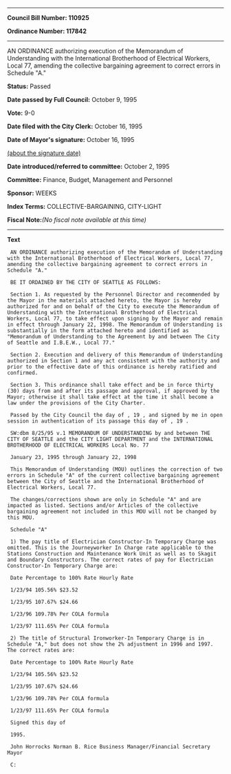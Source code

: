 

********

**Council Bill Number: 110925**
   
**Ordinance Number: 117842**
********

 AN ORDINANCE authorizing execution of the Memorandum of Understanding with the International Brotherhood of Electrical Workers, Local 77, amending the collective bargaining agreement to correct errors in Schedule "A."

**Status:** Passed
   
**Date passed by Full Council:** October 9, 1995
   
**Vote:** 9-0
   
**Date filed with the City Clerk:** October 16, 1995
   
**Date of Mayor's signature:** October 16, 1995
   
[(about the signature date)](/~public/approvaldate.htm)
   
   
   
**Date introduced/referred to committee:** October 2, 1995
   
**Committee:** Finance, Budget, Management and Personnel
   
**Sponsor:** WEEKS
   
   
**Index Terms:** COLLECTIVE-BARGAINING, CITY-LIGHT

**Fiscal Note:**_(No fiscal note available at this time)_

********

**Text**
   
```
 AN ORDINANCE authorizing execution of the Memorandum of Understanding with the International Brotherhood of Electrical Workers, Local 77, amending the collective bargaining agreement to correct errors in Schedule "A."

 BE IT ORDAINED BY THE CITY OF SEATTLE AS FOLLOWS:

 Section 1. As requested by the Personnel Director and recommended by the Mayor in the materials attached hereto, the Mayor is hereby authorized for and on behalf of the City to execute the Memorandum of Understanding with the International Brotherhood of Electrical Workers, Local 77, to take effect upon signing by the Mayor and remain in effect through January 22, 1998. The Memorandum of Understanding is substantially in the form attached hereto and identified as "Memorandum of Understanding to the Agreement by and between The City of Seattle and I.B.E.W., Local 77."

 Section 2. Execution and delivery of this Memorandum of Understanding authorized in Section 1 and any act consistent with the authority and prior to the effective date of this ordinance is hereby ratified and confirmed.

 Section 3. This ordinance shall take effect and be in force thirty (30) days from and after its passage and approval, if approved by the Mayor; otherwise it shall take effect at the time it shall become a law under the provisions of the City Charter.

 Passed by the City Council the day of , 19 , and signed by me in open session in authentication of its passage this day of , 19 .

 SW:dbm 8/25/95 v.1 MEMORANDUM OF UNDERSTANDING by and between THE CITY OF SEATTLE and the CITY LIGHT DEPARTMENT and the INTERNATIONAL BROTHERHOOD OF ELECTRICAL WORKERS Local No. 77

 January 23, 1995 through January 22, 1998

 This Memorandum of Understanding (MOU) outlines the correction of two errors in Schedule "A" of the current collective bargaining agreement between the City of Seattle and the International Brotherhood of Electrical Workers, Local 77.

 The changes/corrections shown are only in Schedule "A" and are impacted as listed. Sections and/or Articles of the collective bargaining agreement not included in this MOU will not be changed by this MOU.

 Schedule "A"

 1) The pay title of Electrician Constructor-In Temporary Charge was omitted. This is the Journeyworker In Charge rate applicable to the Stations Construction and Maintenance Work Unit as well as to Skagit and Boundary Constructors. The correct rates of pay for Electrician Constructor-In Temporary Charge are:

 Date Percentage to 100% Rate Hourly Rate

 1/23/94 105.56% $23.52

 1/23/95 107.67% $24.66

 1/23/96 109.78% Per COLA formula

 1/23/97 111.65% Per COLA formula

 2) The title of Structural Ironworker-In Temporary Charge is in Schedule "A," but does not show the 2% adjustment in 1996 and 1997. The correct rates are:

 Date Percentage to 100% Rate Hourly Rate

 1/23/94 105.56% $23.52

 1/23/95 107.67% $24.66

 1/23/96 109.78% Per COLA formula

 1/23/97 111.65% Per COLA formula

 Signed this day of

 1995.

 John Horrocks Norman B. Rice Business Manager/Financial Secretary Mayor

 C:

```
